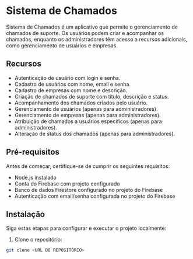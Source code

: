 # Sistema de Chamados

Sistema de Chamados é um aplicativo que permite o gerenciamento de chamados de suporte. Os usuários podem criar e acompanhar os chamados, enquanto os administradores têm acesso a recursos adicionais, como gerenciamento de usuários e empresas.

## Recursos

- Autenticação de usuário com login e senha.
- Cadastro de usuários com nome, email e senha.
- Cadastro de empresas com nome e descrição.
- Criação de chamados de suporte com título, descrição e status.
- Acompanhamento dos chamados criados pelo usuário.
- Gerenciamento de usuários (apenas para administradores).
- Gerenciamento de empresas (apenas para administradores).
- Atribuição de chamados a usuários específicos (apenas para administradores).
- Alteração de status dos chamados (apenas para administradores).

## Pré-requisitos

Antes de começar, certifique-se de cumprir os seguintes requisitos:

- Node.js instalado
- Conta do Firebase com projeto configurado
- Banco de dados Firestore configurado no projeto do Firebase
- Autenticação com email/senha configurada no projeto do Firebase

## Instalação

Siga estas etapas para configurar e executar o projeto localmente:

1. Clone o repositório:

```bash
git clone <URL DO REPOSITÓRIO>
```
